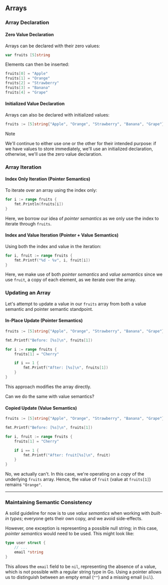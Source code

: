 ## Arrays

### Array Declaration

#### Zero Value Declaration

Arrays can be declared with their zero values:

```go
var fruits [5]string
```

Elements can then be inserted:

```go
fruits[0] = "Apple"
fruits[1] = "Orange"
fruits[2] = "Strawberry"
fruits[3] = "Banana"
fruits[4] = "Grape"
```

#### Initialized Value Declaration

Arrays can also be declared with initialized values:

```go
fruits := [5]string{"Apple", "Orange", "Strawberry", "Banana", "Grape"}
```

> [!Note] 
> 
> We'll continue to either use one or the other for their intended purpose: if we have values to store immediately, we'll use an initialized declaration, otherwise, we'll use the zero value declaration.

### Array Iteration

#### Index Only Iteration (Pointer Semantics)

To iterate over an array using the index only:

```go
for i := range fruits {
	fmt.Println(fruits[i])
}
```

Here, we borrow our idea of _pointer semantics_ as we only use the index to iterate through `fruits`.

#### Index and Value Iteration (Pointer + Value Semantics)

Using both the index and value in the iteration:

```go
for i, fruit := range fruits {
	fmt.Printf("%d - %v", i, fruit[i])
}
```

Here, we make use of both _pointer semantics_  and _value semantics_ since we use `fruit`,  a copy of each element, as we iterate over the array.

### Updating an Array

Let's attempt to update a value in our `fruits` array from both a value semantic and pointer semantic standpoint.

#### In-Place Update (Pointer Semantics)

```go
fruits := [5]string{"Apple", "Orange", "Strawberry", "Banana", "Grape"}

fmt.Printf("Before: [%s]\n", fruits[1])

for i := range fruits {
	fruits[1] = "Cherry"

	if i == 1 {
		fmt.Printf("After: [%s]\n", fruits[1])
	}
}
```

This approach modifies the array directly.

Can we do the same with value semantics?

#### Copied Update (Value Semantics)

```go
fruits := [5]string{"Apple", "Orange", "Strawberry", "Banana", "Grape"}

fmt.Printf("Before: [%s]\n", fruits[1])

for i, fruit := range fruits {
	fruits[1] = "Cherry"

	if i == 1 {
		fmt.Printf("After: fruit[%s]\n", fruit)
	}
}
```

No, we actually can't. In this case, we're operating on a _copy_ of the underlying `fruits` array. Hence, the value of `fruit` (value at `fruits[1]`) remains `"Orange"`.

- - -

### Maintaining Semantic Consistency

A solid guideline for now is to use _value semantics_ when working with _built-in types_; everyone gets their own copy, and we avoid side-effects.

However, one exception is representing a possible null string; in this case, _pointer semantics_ would need to be used. This might look like:

```go
type user struct {
	// ...
	email *string
}
```

This allows the `email` field to be `nil`, representing the absence of a value, which is not possible with a regular string type in Go. Using a pointer allows us to distinguish between an empty email (`""`) and a missing email (`nil`).
